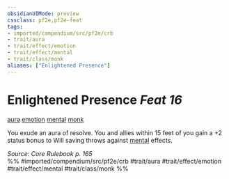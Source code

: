 ```yaml
---
obsidianUIMode: preview
cssclass: pf2e,pf2e-feat
tags:
- imported/compendium/src/pf2e/crb
- trait/aura
- trait/effect/emotion
- trait/effect/mental
- trait/class/monk
aliases: ["Enlightened Presence"]
---
```

# Enlightened Presence  *Feat 16*  
[aura](rules/traits/aura.md)  [emotion](emotion.md)  [mental](mental.md)  [monk](rules/traits/monk.md)  


You exude an aura of resolve. You and allies within 15 feet of you gain a +2 status bonus to Will saving throws against [mental](mental.md) effects.

*Source: Core Rulebook p. 165*  
%% #imported/compendium/src/pf2e/crb #trait/aura #trait/effect/emotion #trait/effect/mental #trait/class/monk %%